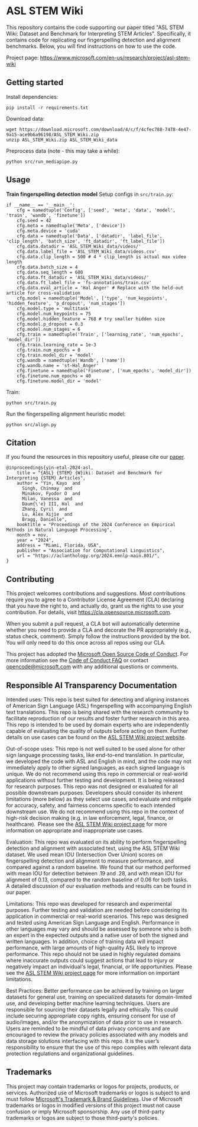 # ASL STEM Wiki

This repository contains the code supporting our paper titled "ASL STEM Wiki: Dataset and Benchmark for Interpreting STEM Articles". Specifically, it contains code for replicating our fingerspelling detection and alignment benchmarks. Below, you will find instructions on how to use the code. 

Project page: https://www.microsoft.com/en-us/research/project/asl-stem-wiki

## Getting started

Install dependencies: 
```
pip install -r requirements.txt
```
Download data: 
```
wget https://download.microsoft.com/download/4/c/f/4cfec788-7478-4e47-9a15-ace9b6a96198/ASL_STEM_Wiki.zip
unzip ASL_STEM_Wiki.zip ASL_STEM_Wiki_data
```
Preprocess data (note - this may take a while):
```
python src/run_mediapipe.py 
```

## Usage
**Train fingerspelling detection model**
Setup configs in `src/train.py`:
```
if __name__ == '__main__':
    cfg = namedtuple('Config', ['seed', 'meta', 'data', 'model', 'train', 'wandb', 'finetune'])
    cfg.seed = 42
    cfg.meta = namedtuple('Meta', ['device'])
    cfg.meta.device = 'cuda'
    cfg.data = namedtuple('Data', ['datadir', 'label_file', 'clip_length', 'batch_size', 'ft_datadir', 'ft_label_file'])
    cfg.data.datadir = 'ASL_STEM_Wiki_data/videos/'
    cfg.data.label_file = 'ASL_STEM_Wiki_data/videos.csv'
    cfg.data.clip_length = 500 # 4 * clip_length is actual max video length
    cfg.data.batch_size = 4
    cfg.data.seq_length = 600
    cfg.data.ft_datadir = 'ASL_STEM_Wiki_data/videos/'
    cfg.data.ft_label_file = 'fs-annotations/train.csv'
    cfg.data.eval_article = 'Hal Anger' # Replace with the held-out article for cross-validation
    cfg.model = namedtuple('Model', ['type', 'num_keypoints', 'hidden_feature', 'p_dropout', 'num_stages'])
    cfg.model.type = 'multitask'
    cfg.model.num_keypoints = 75
    cfg.model.hidden_feature = 768 # try smaller hidden size
    cfg.model.p_dropout = 0.3
    cfg.model.num_stages = 6
    cfg.train = namedtuple('Train', ['learning_rate', 'num_epochs', 'model_dir'])
    cfg.train.learning_rate = 1e-3
    cfg.train.num_epochs = 0
    cfg.train.model_dir = 'model'
    cfg.wandb = namedtuple('Wandb', ['name'])
    cfg.wandb.name = 'st-Hal_Anger'
    cfg.finetune = namedtuple('Finetune', ['num_epochs', 'model_dir'])
    cfg.finetune.num_epochs = 40
    cfg.finetune.model_dir = 'model'
```


Train:
```
python src/train.py
```
Run the fingerspelling alignment heuristic model:
```
python src/align.py
```

## Citation
If you found the resources in this repository useful, please cite our [paper](https://aclanthology.org/2024.emnlp-main.801/).

```
@inproceedings{yin-etal-2024-asl,
    title = "{ASL} {STEM} {W}iki: Dataset and Benchmark for Interpreting {STEM} Articles",
    author = "Yin, Kayo  and
      Singh, Chinmay  and
      Minakov, Fyodor O  and
      Milan, Vanessa  and
      Daum{\'e} III, Hal  and
      Zhang, Cyril  and
      Lu, Alex Xijie  and
      Bragg, Danielle",
    booktitle = "Proceedings of the 2024 Conference on Empirical Methods in Natural Language Processing",
    month = nov,
    year = "2024",
    address = "Miami, Florida, USA",
    publisher = "Association for Computational Linguistics",
    url = "https://aclanthology.org/2024.emnlp-main.801/",
}
```

## Contributing

This project welcomes contributions and suggestions.  Most contributions require you to agree to a
Contributor License Agreement (CLA) declaring that you have the right to, and actually do, grant us
the rights to use your contribution. For details, visit https://cla.opensource.microsoft.com.

When you submit a pull request, a CLA bot will automatically determine whether you need to provide
a CLA and decorate the PR appropriately (e.g., status check, comment). Simply follow the instructions
provided by the bot. You will only need to do this once across all repos using our CLA.

This project has adopted the [Microsoft Open Source Code of Conduct](https://opensource.microsoft.com/codeofconduct/).
For more information see the [Code of Conduct FAQ](https://opensource.microsoft.com/codeofconduct/faq/) or
contact [opencode@microsoft.com](mailto:opencode@microsoft.com) with any additional questions or comments.

## Responsible AI Transparency Documentation

Intended uses: This repo is best suited for detecting and aligning instances of American Sign Language (ASL) fingerspelling with accompanying English text translations. This repo is being shared with the research community to facilitate reproduction of our results and foster further research in this area. This repo is intended to be used by domain experts who are independently capable of evaluating the quality of outputs before acting on them. Further details on use cases can be found on the [ASL STEM Wiki project website](https://www.microsoft.com/en-us/research/project/asl-stem-wiki).  

Out-of-scope uses: This repo is not well suited to be used alone for other sign language processing tasks, like end-to-end translation. In particular, we developed the code with ASL and English in mind, and the code may not immediately apply to other signed languages, as each signed language is unique. We do not recommend using this repo in commercial or real-world applications without further testing and development. It is being released for research purposes. This repo was not designed or evaluated for all possible downstream purposes. Developers should consider its inherent limitations (more below) as they select use cases, and evaluate and mitigate for accuracy, safety, and fairness concerns specific to each intended downstream use. We do not recommend using this repo in the context of high-risk decision making (e.g. in law enforcement, legal, finance, or healthcare).  Please see the [ASL STEM Wiki project page](https://www.microsoft.com/en-us/research/project/asl-stem-wiki) for more information on appropriate and inappropriate use cases. 

Evaluation: This repo was evaluated on its ability to perform fingerspelling detection and alignment with associated text, using the ASL STEM Wiki dataset. We used mean IOU (Intersection Over Union) scores on fingerspelling detection and alignment to measure performance, and compared against a random baseline. We found that our method performed with mean IOU for detection between .19 and .28, and with mean IOU for alignment of 0.13, compared to the random baseline of 0.06 for both tasks. A detailed discussion of our evaluation methods and results can be found in our paper.  

Limitations: This repo was developed for research and experimental purposes. Further testing and validation are needed before considering its application in commercial or real-world scenarios. This repo was designed and tested using American Sign Language and English. Performance in other languages may vary and should be assessed by someone who is both an expert in the expected outputs and a native user of both the signed and written languages. In addition, choice of training data will impact performance, with large amounts of high-quality ASL likely to improve performance. This repo should not be used in highly regulated domains where inaccurate outputs could suggest actions that lead to injury or negatively impact an individual's legal, financial, or life opportunities. Please see the [ASL STEM Wiki project page](https://www.microsoft.com/en-us/research/project/asl-stem-wiki) for more information on important limitations. 

Best Practices: Better performance can be achieved by training on larger datasets for general use, training on specialized datasets for domain-limited use, and developing better machine learning techniques. Users are responsible for sourcing their datasets legally and ethically. This could include securing appropriate copy rights, ensuring consent for use of audio/images, and/or the anonymization of data prior to use in research. Users are reminded to be mindful of data privacy concerns and are encouraged to review the privacy policies associated with any models and data storage solutions interfacing with this repo. It is the user’s responsibility to ensure that the use of this repo complies with relevant data protection regulations and organizational guidelines. 

## Trademarks

This project may contain trademarks or logos for projects, products, or services. Authorized use of Microsoft 
trademarks or logos is subject to and must follow 
[Microsoft's Trademark & Brand Guidelines](https://www.microsoft.com/en-us/legal/intellectualproperty/trademarks/usage/general).
Use of Microsoft trademarks or logos in modified versions of this project must not cause confusion or imply Microsoft sponsorship.
Any use of third-party trademarks or logos are subject to those third-party's policies.
